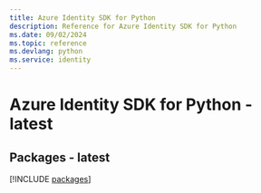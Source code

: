 ```yaml
---
title: Azure Identity SDK for Python
description: Reference for Azure Identity SDK for Python
ms.date: 09/02/2024
ms.topic: reference
ms.devlang: python
ms.service: identity
---
```

# Azure Identity SDK for Python - latest
## Packages - latest
[!INCLUDE [packages](identity-index.md)]